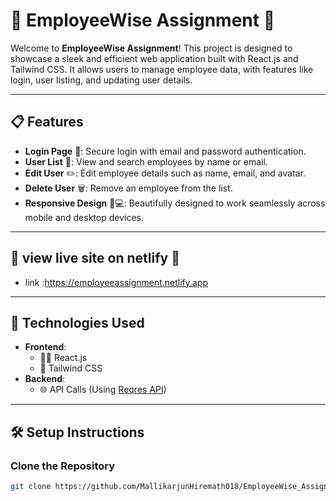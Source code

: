 # 🎉 **EmployeeWise Assignment** 🚀

Welcome to **EmployeeWise Assignment**! This project is designed to showcase a sleek and efficient web application built with React.js and Tailwind CSS. It allows users to manage employee data, with features like login, user listing, and updating user details.

---

## 📋 **Features**

- **Login Page** 🔑: Secure login with email and password authentication.
- **User List** 👥: View and search employees by name or email.
- **Edit User** ✏️: Edit employee details such as name, email, and avatar.
- **Delete User** 🗑️: Remove an employee from the list.
- **Responsive Design** 📱💻: Beautifully designed to work seamlessly across mobile and desktop devices.

---

## **🚀 view live site on netlify 🚀**
- link :https://employeeassignment.netlify.app
---
## 🚀 **Technologies Used**

- **Frontend**: 
  - 🧑‍💻 React.js
  - 🎨 Tailwind CSS
- **Backend**: 
  - 🌐 API Calls (Using [Reqres API](https://reqres.in/))

---

## 🛠️ **Setup Instructions**

### Clone the Repository

```bash
git clone https://github.com/MallikarjunHiremath018/EmployeeWise_Assignment.git
